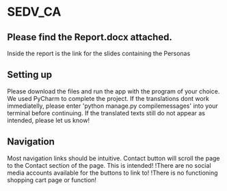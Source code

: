 # SEDV_CA
## Please find the Report.docx attached.
  Inside the report is the link for the slides containing the Personas

## Setting up
Please download the files and run the app with the program of your choice. We used PyCharm to complete the project.
If the translations dont work immediatelly, please enter 'python manage.py compilemessages' into your terminal before continuing.
If the translated texts still do not appear as intended, please let us know!

## Navigation
Most navigation links should be intuitive.
Contact button will scroll the page to the Contact section of the page. This is intended!
!There are no social media accounts available for the buttons to link to!
!There is no functioning shopping cart page or function!
